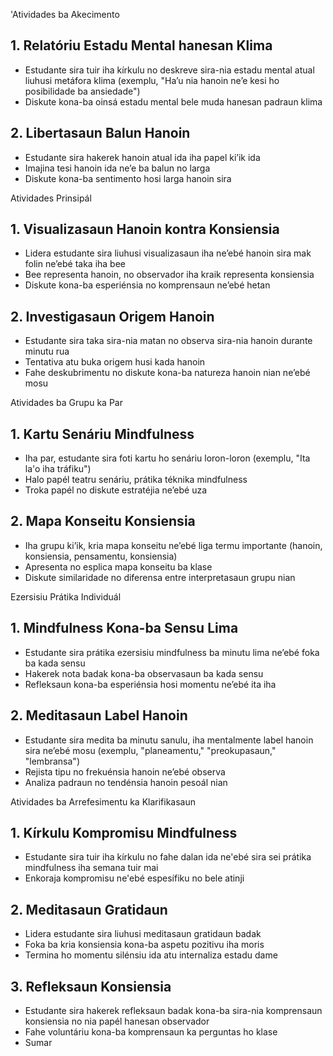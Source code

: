 'Atividades ba Akecimento

## 1. Relatóriu Estadu Mental hanesan Klima
- Estudante sira tuir iha kírkulu no deskreve sira-nia estadu mental atual liuhusi metáfora klima (exemplu, "Ha’u nia hanoin ne’e kesi ho posibilidade ba ansiedade")
- Diskute kona-ba oinsá estadu mental bele muda hanesan padraun klima

## 2. Libertasaun Balun Hanoin
- Estudante sira hakerek hanoin atual ida iha papel ki’ik ida
- Imajina tesi hanoin ida ne’e ba balun no larga
- Diskute kona-ba sentimento hosi larga hanoin sira

Atividades Prinsipál

## 1. Visualizasaun Hanoin kontra Konsiensia
- Lidera estudante sira liuhusi visualizasaun iha ne’ebé hanoin sira mak folin ne’ebé taka iha bee
- Bee representa hanoin, no observador iha kraik representa konsiensia
- Diskute kona-ba esperiénsia no komprensaun ne’ebé hetan

## 2. Investigasaun Origem Hanoin
- Estudante sira taka sira-nia matan no observa sira-nia hanoin durante minutu rua
- Tentativa atu buka origem husi kada hanoin
- Fahe deskubrimentu no diskute kona-ba natureza hanoin nian ne’ebé mosu

Atividades ba Grupu ka Par

## 1. Kartu Senáriu Mindfulness
- Iha par, estudante sira foti kartu ho senáriu loron-loron (exemplu, "Ita la'o iha tráfiku")
- Halo papél teatru senáriu, prátika téknika mindfulness
- Troka papél no diskute estratéjia ne’ebé uza

## 2. Mapa Konseitu Konsiensia
- Iha grupu ki’ik, kria mapa konseitu ne’ebé liga termu importante (hanoin, konsiensia, pensamentu, konsiensia)
- Apresenta no esplica mapa konseitu ba klase
- Diskute similaridade no diferensa entre interpretasaun grupu nian

Ezersisiu Prátika Individuál

## 1. Mindfulness Kona-ba Sensu Lima
- Estudante sira prátika ezersisiu mindfulness ba minutu lima ne’ebé foka ba kada sensu
- Hakerek nota badak kona-ba observasaun ba kada sensu
- Refleksaun kona-ba esperiénsia hosi momentu ne’ebé ita iha

## 2. Meditasaun Label Hanoin
- Estudante sira medita ba minutu sanulu, iha mentalmente label hanoin sira ne’ebé mosu (exemplu, "planeamentu," "preokupasaun," "lembransa")
- Rejista tipu no frekuénsia hanoin ne’ebé observa
- Analiza padraun no tendénsia hanoin pesoál nian

Atividades ba Arrefesimentu ka Klarifikasaun

## 1. Kírkulu Kompromisu Mindfulness
- Estudante sira tuir iha kírkulu no fahe dalan ida ne'ebé sira sei prátika mindfulness iha semana tuir mai
- Enkoraja kompromisu ne'ebé espesífiku no bele atinji

## 2. Meditasaun Gratidaun
- Lidera estudante sira liuhusi meditasaun gratidaun badak
- Foka ba kria konsiensia kona-ba aspetu pozitivu iha moris
- Termina ho momentu silénsiu ida atu internaliza estadu dame

## 3. Refleksaun Konsiensia
- Estudante sira hakerek refleksaun badak kona-ba sira-nia komprensaun konsiensia no nia papél hanesan observador
- Fahe voluntáriu kona-ba komprensaun ka perguntas ho klase
- Sumar